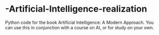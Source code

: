 # -Artificial-Intelligence-realization
Python code for the book Artificial Intelligence: A Modern Approach. You can use this in conjunction with a course on AI, or for study on your own. 


# 